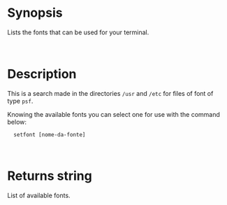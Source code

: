 # Synopsis

Lists the fonts that can be used for your terminal.



&nbsp;

# Description

This is a search made in the directories `/usr` and `/etc` for files of font of 
type `psf`.

Knowing the available fonts you can select one for use with the command below:

``` shell
  setfont [nome-da-fonte]
```



&nbsp;

# Returns string

List of available fonts.